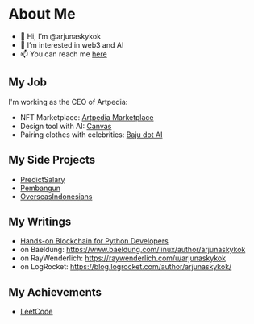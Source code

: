 # About Me

- 👋 Hi, I’m @arjunaskykok
- 👀 I’m interested in web3 and AI
- 📫 You can reach me [here](https://twitter.com/arjunaskykok)

## My Job

I'm working as the CEO of Artpedia:
- NFT Marketplace: [Artpedia Marketplace](https://artpedia.io)
- Design tool with AI: [Canvas](https://canvas.artpedia.io)
- Pairing clothes with celebrities: [Baju dot AI](https://baju.ai)

## My Side Projects
- [PredictSalary](https://predictsalary.com)
- [Pembangun](https://pembangun.net)
- [OverseasIndonesians](https://twitter.com/OverseasIND)

## My Writings
- [Hands-on Blockchain for Python Developers](https://www.packtpub.com/product/hands-on-blockchain-for-python-developers/9781788627856)
- on Baeldung: https://www.baeldung.com/linux/author/arjunaskykok
- on RayWenderlich: https://raywenderlich.com/u/arjunaskykok
- on LogRocket: https://blog.logrocket.com/author/arjunaskykok/

## My Achievements
- [LeetCode](https://leetcode.com/arjunaskykok/)

<!---
arjunaskykok/arjunaskykok is a ✨ special ✨ repository because its `README.md` (this file) appears on your GitHub profile.
You can click the Preview link to take a look at your changes.
--->
